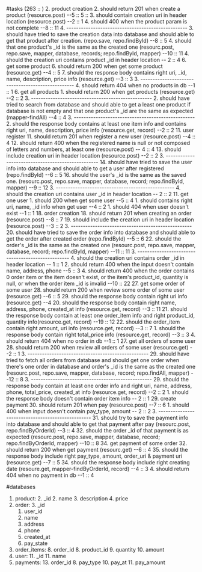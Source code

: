 #tasks (263 :: )
2. product creation
	2. should return 201 when create a product  (resource.post)  --5 :: 5 ::
	3. should contain creation uri in header location (resource.post) --2 :: 1
	4. should 400 when the product param is not complete --8 :: 11
	4. --------------------------------------------------
	3. should have tried to save the creation data into database and should able to get that product after creation. (repo.save, repo.findById) --8 :: 5
	4. should that one product's _id is the same as the created one (resourc.post, repo.save, mapper, database, records; repo.findById, mapper) --10 :: 11
	4. should the creation uri contains product _id in header location -- 2 :: 4
6. get some product
	6. should return 200 when get some product (resource.get) --4 :: 5
	7. should the response body contains right uri, _id, name, description, price info (resource.get) --3 :: 3
	3. --------------------------------------------------
	4. should return 404 when no products in db --1 :: 1
6. get all products
	1. should return 200 when get products (resource.get) --2 :: 2
	3. --------------------------------------------------
	2. should have tried to search from database and should able to get a least one product if database is not empty and that one product's _id are the same as expected (mapper-findAll) --4 :: 4
	3. --------------------------------------------------
	2. should the response body contains at least  one item info and contains right uri, name, description, price info (resource.get, record) --2 :: 2
11. user register
	11. should return 201 when register a new user (resource.post) --4 :: 4
	12. should return 400 when the registered name is null or not composed of letters and numbers, at least one (resource.post) -- 4 :: 4
	13. should include creation uri in header location (resource.post) --2 :: 2
	3. --------------------------------------------------
	14. should have tried to save the user info into database and should able to get a user after registered (repo.findById) --6 :: 5
	16. should the user's _id is the same as the saved one. (resourc.post, repo.save, mapper, database, record; repo.findById, mapper) --9 :: 12
	3. -------------------------------------------------
	4. should the creation uri contains user _id in header location -- 2 :: 2
11. get one user
    1. should 200 when get some user --5 :: 4
    1. should contains right uri, name, _id info when get user --4 :: 2
    1. should 404 when user doesn't exist --1 :: 1
18. order creation
	18. should return 201 when creating an order (resource.post) --8 :: 7
	19. should include the creation uri in header location (resource.post) --3 :: 2
	3. --------------------------------------------------
	20. should have tried to save the order info into database and should able to get the order after created order (repo.findById) --5 :: 6
	22. should the order's _id is the same as the created one (resourc.post, repo.save, mapper, database, record; repo.findById, mapper) --11 :: 11
	3. --------------------------------------------------
	4. should the creation uri contains order _id in header location -- 1 :: 1
	2. should return 400 when the input doesn't contain name, address, phone --5 :: 3
	4. should return 400 when the order contains 0 order item or the item doesn't exist, or the item's product_id, quantity is null, or when the order item _id is invalid --10 :: 22
27. get some order of some user
	28. should return 200 when review some order of some user (resource.get) --6 :: 5
	29. should the response body contain right uri info (resource.get) --4
 	20. should the response body contain right name, address, phone,  created\_at info (resource.get, record) --3 :: 11
 	21. should the response body contain at least one order_item info and right product_id, quantity info(resource.get, record) --19 :: 12
 	22. should the order\_item contain right amount, uri info (resource.get, record) --3 :: 7
 	1. should the response body contain right total\_price info (resource.get, record) --3 :: 3
	4. should return 404 when no order in db --1 :: 1
27. get all orders of some user
	28. should return 200 when review all orders of some user (resource.get) --2 :: 1
	3. --------------------------------------------------
	29. should have tried to fetch all orders from database and should get one order when there's one order in database and order's _id is the same as the created one (resourc.post, repo.save, mapper, database, record; repo.findAll, mapper) --12 :: 8
	3. --------------------------------------------------
	29. should the response body contain at least one order info and right uri, name, address, phone, total\_price, created_at info (resource.get, record) --2 :: 2
	1. should the response body doesn't contain order item info -- 2 :: 1
29. create payment
	30. should return 201 when pay (resource.post) --7 :: 6
	1. should 400 when input doesn't contain pay_type, amount -- 2 :: 2
	3. --------------------------------------------------
	31. should try to save the payment info into database and should able to get that payment after pay (resourc.post, repo.findByOrderId) --3 :: 4
	32. should the order _id of that payment is as expected (resourc.post, repo.save, mapper, database, record; repo.findByOrderId, mapper) --10 :: 8
34. get payment of some order
	32. should return 200 when get payment (resourc.get) --6 :: 4
	35. should the response body include right pay_type, amount, order_uri & payment uri (resource.get) --7 :: 5
	34. should the response body include right creating date (resoure.get, mapper-findByOrderId, record) --4 :: 3
	4. should return 404 when no payment in db --1 :: 4

#databases
1. product: 
	2. _id
	2. name
	3. description
	4. price
2. order:
	3. 	_id
	1. user_id
	3. name
	4. address
	5. phone
	7. created_at
	9. pay_state
7. order_items:
	8. order_id
	8. product_id
	9. quantity
	10. amount
10. user:
	11. _id
	11. name
12. payments:
	13. order_id
	8. pay_type
	10. pay_at
	11. pay_amount


	



